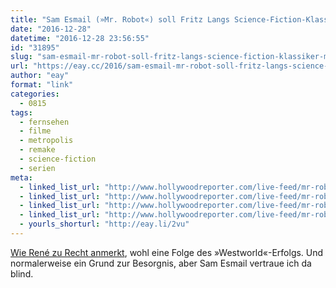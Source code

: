 ```yaml
---
title: "Sam Esmail (»Mr. Robot«) soll Fritz Langs Science-Fiction-Klassiker »Metropolis« als Miniserie neuverfilmen"
date: "2016-12-28"
datetime: "2016-12-28 23:56:55"
id: "31895"
slug: "sam-esmail-mr-robot-soll-fritz-langs-science-fiction-klassiker-metropolis-als-miniserie-neuverfilmen"
url: "https://eay.cc/2016/sam-esmail-mr-robot-soll-fritz-langs-science-fiction-klassiker-metropolis-als-miniserie-neuverfilmen/"
author: "eay"
format: "link"
categories:
  - 0815
tags:
  - fernsehen
  - filme
  - metropolis
  - remake
  - science-fiction
  - serien
meta:
  - linked_list_url: "http://www.hollywoodreporter.com/live-feed/mr-robot-sam-esmail-eyes-metropolis-miniseries-948577"
  - linked_list_url: "http://www.hollywoodreporter.com/live-feed/mr-robot-sam-esmail-eyes-metropolis-miniseries-948577"
  - linked_list_url: "http://www.hollywoodreporter.com/live-feed/mr-robot-sam-esmail-eyes-metropolis-miniseries-948577"
  - linked_list_url: "http://www.hollywoodreporter.com/live-feed/mr-robot-sam-esmail-eyes-metropolis-miniseries-948577"
  - yourls_shorturl: "http://eay.li/2vu"
---
```


[Wie René zu Recht anmerkt](http://www.nerdcore.de/2016/12/17/fritz-langs-metropolis-serien-remake/), wohl eine Folge des »Westworld«-Erfolgs. Und normalerweise ein Grund zur Besorgnis, aber Sam Esmail vertraue ich da blind.
